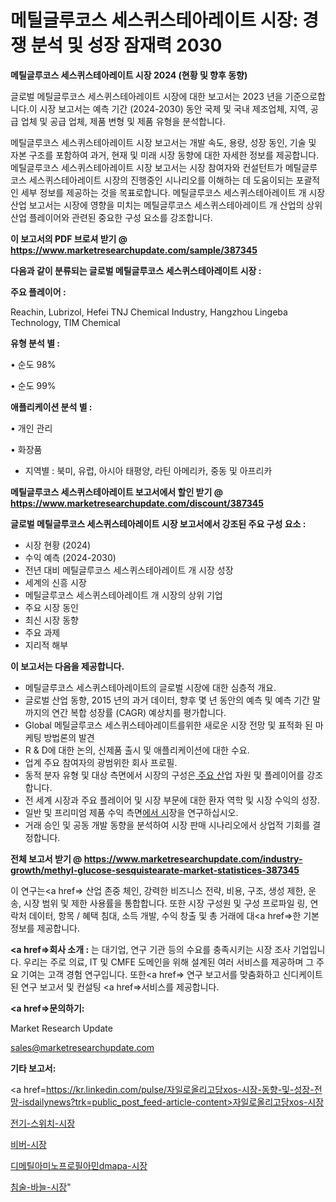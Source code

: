 # 메틸글루코스 세스퀴스테아레이트 시장: 경쟁 분석 및 성장 잠재력 2030

<strong>메틸글루코스 세스퀴스테아레이트 시장 2024 (현황 및 향후 동향)</strong>

글로벌 메틸글루코스 세스퀴스테아레이트 시장에 대한 보고서는 2023 년을 기준으로합니다.이 시장 보고서는 예측 기간 (2024-2030) 동안 국제 및 국내 제조업체, 지역, 공급 업체 및 공급 업체, 제품 변형 및 제품 유형을 분석합니다.

메틸글루코스 세스퀴스테아레이트 시장 보고서는 개발 속도, 용량, 성장 동인, 기술 및 자본 구조를 포함하여 과거, 현재 및 미래 시장 동향에 대한 자세한 정보를 제공합니다. 메틸글루코스 세스퀴스테아레이트 시장 보고서는 시장 참여자와 컨설턴트가 메틸글루코스 세스퀴스테아레이트 시장의 진행중인 시나리오를 이해하는 데 도움이되는 포괄적 인 세부 정보를 제공하는 것을 목표로합니다. 메틸글루코스 세스퀴스테아레이트 개 시장 산업 보고서는 시장에 영향을 미치는 메틸글루코스 세스퀴스테아레이트 개 산업의 상위 산업 플레이어와 관련된 중요한 구성 요소를 강조합니다.



<strong>이 보고서의 PDF 브로셔 받기 @ <a href=https://www.marketresearchupdate.com/sample/387345>https://www.marketresearchupdate.com/sample/387345</a></strong>



<strong>다음과 같이 분류되는 글로벌 메틸글루코스 세스퀴스테아레이트 시장 :</strong>



<strong>주요 플레이어 :</strong>

Reachin, Lubrizol, Hefei TNJ Chemical Industry, Hangzhou Lingeba Technology, TIM Chemical



<strong>유형 분석 별 :</strong>

• 순도 98%

• 순도 99%



<strong>애플리케이션 분석 별 :</strong>

• 개인 관리

• 화장품

<ul>
  <li>지역별 : 북미, 유럽, 아시아 태평양, 라틴 아메리카, 중동 및 아프리카</li>
</ul>


<strong>메틸글루코스 세스퀴스테아레이트 보고서에서 할인 받기 @ <a href=https://www.marketresearchupdate.com/discount/387345>https://www.marketresearchupdate.com/discount/387345</a></strong>



<strong>글로벌 메틸글루코스 세스퀴스테아레이트 시장 보고서에서 강조된 주요 구성 요소 :</strong>
<ul>
  <li>시장 현황 (2024)</li>
  <li>수익 예측 (2024-2030)</li>
  <li>전년 대비 메틸글루코스 세스퀴스테아레이트 개 시장 성장</li>
  <li>세계의 신흥 시장</li>
  <li>메틸글루코스 세스퀴스테아레이트 개 시장의 상위 기업</li>
  <li>주요 시장 동인</li>
  <li>최신 시장 동향</li>
  <li>주요 과제</li>
  <li>지리적 해부</li>
</ul>


<strong>이 보고서는 다음을 제공합니다.</strong>
<ul>
  <li>메틸글루코스 세스퀴스테아레이트의 글로벌 시장에 대한 심층적 개요.</li>
  <li>글로벌 산업 동향, 2015 년의 과거 데이터, 향후 몇 년 동안의 예측 및 예측 기간 말까지의 연간 복합 성장률 (CAGR) 예상치를 평가합니다.</li>
  <li>Global 메틸글루코스 세스퀴스테아레이트를위한 새로운 시장 전망 및 표적화 된 마케팅 방법론의 발견</li>
  <li>R &amp; D에 대한 논의, 신제품 출시 및 애플리케이션에 대한 수요.</li>
  <li>업계 주요 참여자의 광범위한 회사 프로필.</li>
  <li>동적 분자 유형 및 대상 측면에서 시장의 구성은<a href=> 주요 산</a>업 자원 및 플레이어를 강조합니다.</li>
  <li>전 세계 시장과 주요 플레이어 및 시장 부문에 대한 환자 역학 및 시장 수익의 성장.</li>
  <li>일반 및 프리미엄 제품 수익 측면<a href=>에서 시</a>장을 연구하십시오.</li>
  <li>거래 승인 및 공동 개발 동향을 분석하여 시장 판매 시나리오에서 상업적 기회를 결정합니다.</li>
</ul>



<strong>전체 보고서 받기 @ <a href=https://www.marketresearchupdate.com/industry-growth/methyl-glucose-sesquistearate-market-statistices-387345>https://www.marketresearchupdate.com/industry-growth/methyl-glucose-sesquistearate-market-statistices-387345</a></strong>

이 연구는<a href=> 산업 존중</a> 체인, 강력한 비즈니스 전략, 비용, 구조, 생성 제한, 운송, 시장 범위 및 제한 사용률을 통합합니다. 또한 시장 구성원 및 구성 프로파일 링, 연락처 데이터, 항목 / 혜택 침대, 소득 개발, 수익 창출 및 총 거래에 대<a href=>한 기본 </a>정보를 제공합니다.



<strong><a href=>회사 소</a>개 :</strong>
는 대기업, 연구 기관 등의 수요를 충족시키는 시장 조사 기업입니다. 우리는 주로 의료, IT 및 CMFE 도메인을 위해 설계된 여러 서비스를 제공하며 그 주요 기여는 고객 경험 연구입니다. 또한<a href=> 연구 보</a>고서를 맞춤화하고 신디케이트 된 연구 보고서 및 컨설팅 <a href=>서비스</a>를 제공합니다.



<strong><a href=>문의하기:</a></strong>

Market Research Update

sales@marketresearchupdate.com



<strong>기타 보고서:</strong>

<a href=https://kr.linkedin.com/pulse/자일로올리고당xos-시장-동향-및-성장-전망-isdailynews?trk=public_post_feed-article-content>자일로올리고당xos-시장</a>

<a href=https://www.linkedin.com/pulse/전기-스위치-시장-경쟁-분석-및-성장-잠재력-2029-consumer-connection-chronicles-24-/>전기-스위치-시장</a>

<a href=https://www.linkedin.com/pulse/비버-시장-규모-및-성장-2023-consumer-connection-compendium-ana-ntvnf/>비버-시장</a>

<a href=https://www.linkedin.com/pulse/디메틸아미노프로필아민dmapa-시장-동향-및-성장-전망-market-matrix-musings-analysis-0yu5f/>디메틸아미노프로필아민dmapa-시장</a>

<a href=https://www.linkedin.com/pulse/침술-바늘-시장-동향-및-성장-전망-survey-spotlight-pro-24-analysis-jzfjc/>침술-바늘-시장</a>"
